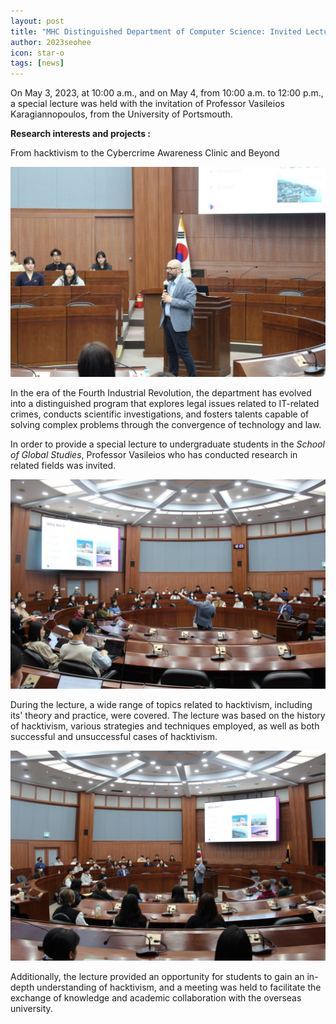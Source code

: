 ```yaml
---
layout: post
title: "MHC Distinguished Department of Computer Science: Invited Lecture by Overseas Speaker"
author: 2023seohee
icon: star-o
tags: [news]
---
```


On May 3, 2023, at 10:00 a.m., and on May 4, from 10:00 a.m. to 12:00 p.m., a special lecture was held with the invitation of Professor Vasileios Karagiannopoulos, from the University of Portsmouth.

**Research interests and projects :**

From hacktivism to the Cybercrime Awareness Clinic and Beyond

![dataset1](/img/news/vas-1%20(1).jpg)

In the era of the Fourth Industrial Revolution, the department has evolved into a distinguished program that explores legal issues related to IT-related crimes, conducts scientific investigations, and fosters talents capable of solving complex problems through the convergence of technology and law.

In order to provide a special lecture to undergraduate students in the <i>School of Global Studies</i>, Professor Vasileios who has conducted research in related fields was invited.

![dataset1](/img/news/vas-1%20(2).jpg)

During the lecture, a wide range of topics related to hacktivism, including its' theory and practice, were covered. The lecture was based on the history of hacktivism, various strategies and techniques employed, as well as both successful and unsuccessful cases of hacktivism.

![dataset1](/img/news/vas-1%20(3).jpg)

Additionally, the lecture provided an opportunity for students to gain an in-depth understanding of hacktivism, and a meeting was held to facilitate the exchange of knowledge and academic collaboration with the overseas university.

